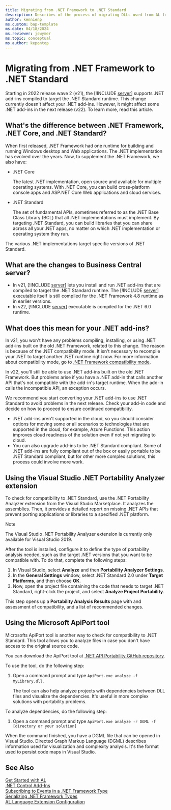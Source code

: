 ```yaml
---
title: Migrating from .NET Framework to .NET Standard
description: Describes of the process of migrating DLLs used from AL from .NET Framework to .NET Standard.
author: kennienp
ms.custom: bap-template
ms.date: 04/18/2024
ms.reviewer: jswymer
ms.topic: conceptual
ms.author: kepontop
---
```


# Migrating from .NET Framework to .NET Standard

Starting in 2022 release wave 2 (v21), the [!INCLUDE [server](includes/server.md)] supports .NET add-ins compiled to target the .NET Standard runtime. This change currently doesn't affect your .NET add-ins. However, it might affect some .NET add-ins in the next release (v22). To learn more, read this article.

## What's the difference between .NET Framework, .NET Core, and .NET Standard?

When first released, .NET Framework had one runtime for building and running Windows desktop and Web applications. The .NET implementation has evolved over the years. Now, to supplement the .NET Framework, we also have:

- .NET Core  

   The latest .NET implementation, open source and available for multiple operating systems. With .NET Core, you can build cross-platform console apps and ASP.NET Core Web applications and cloud services.
- .NET Standard  

   The set of fundamental APIs, sometimes referred to as the .NET Base Class Library (BCL) that all .NET implementations must implement. By targeting .NET Standard, you can build libraries that you can share across all your .NET apps, no matter on which .NET implementation or operating system they run.

The various .NET implementations target specific versions of .NET Standard.

## What are the changes to Business Central server?

- In v21, [!INCLUDE [server](includes/server.md)] lets you install and run .NET add-ins that are compiled to target the .NET Standard runtime. The [!INCLUDE [server](includes/server.md)] executable itself is still compiled for the .NET Framework 4.8 runtime as in earlier versions.
- In v22, [!INCLUDE [server](includes/server.md)] executable is compiled for the .NET 6.0 runtime.

## What does this mean for your .NET add-ins?

In v21, you won't have any problems compiling, installing, or using .NET add-ins built on the old .NET Framework, related to this change. The reason is because of the .NET compatibility mode. It isn't necessary to recompile your .NET to target another .NET runtime right now. For more information about compatibility mode, go to [.NET Framework compatibility mode](/dotnet/core/porting/third-party-deps#net-framework-compatibility-mode).

In v22, you'll still be able to use .NET add-ins built on the old .NET Framework. But problems arise if you have a .NET add-in that calls another API that's not compatible with the add-in's target runtime. When the add-in calls the incompatible API, an exception occurs.

We recommend you start converting your .NET add-ins to use .NET Standard to avoid problems in the next release. Check your add-in code and decide on how to proceed to ensure continued compatibility.

- .NET add-ins aren't supported in the cloud, so you should consider options for moving some or all scenarios to technologies that are supported in the cloud, for example, Azure Functions. This action improves cloud readiness of the solution even if not yet migrating to cloud.
- You can also upgrade add-ins to be .NET Standard compliant. Some of .NET add-ins are fully compliant out of the box or easily portable to be .NET Standard compliant, but for other more complex solutions, this process could involve more work.

## Using the Visual Studio .NET Portability Analyzer extension

To check for compatibility to .NET Standard, use the .NET Portability Analyzer extension from the Visual Studio Marketplace. It analyzes the assemblies. Then, it provides a detailed report on missing .NET APIs that prevent porting applications or libraries to a specified .NET platform.

> [!NOTE]  
> The Visual Studio .NET Portability Analyzer extension is currently only available for Visual Studio 2019.

After the tool is installed, configure it to define the type of portability analysis needed, such as the target .NET versions that you want to be compatible with. To do that, complete the following steps:

1. In Visual Studio, select **Analyze** and then **Portability Analyzer Settings**.
2. In the **General Settings** window, select .NET Standard 2.0 under **Target Platforms**, and then choose **OK**.
3. Now, open the project file containing the code that needs to target .NET Standard, right-click the project, and select **Analyze Project Portability**.  

This step opens up a **Portability Analysis Results** page with and assessment of compatibility, and a list of recommended changes. 

## Using the Microsoft ApiPort tool

Microsofts ApiPort tool is another way to check for compatibility to .NET Standard. This tool allows you to analyze  files in case you don't have access to the original source code. 

You can download the ApiPort tool at [.NET API Portability GitHub repository](https://github.com/Microsoft/dotnet-apiport).

To use the tool, do the following step:

1. Open a command prompt and type `ApiPort.exe analyze -f MyLibrary.dll`.

   The tool can also help analyze projects with dependencies between DLL files and visualize the dependencies. It's useful in more complex solutions with portability problems.

To analyze dependencies, do the following step:

1. Open a command prompt and type `ApiPort.exe analyze -r DGML -f [directory or your solution]`

  When the command finished, you have a DGML file that can be opened in Visual Studio. Directed Graph Markup Language (DGML) describes information used for visualization and complexity analysis. It's the format used to persist code maps in Visual Studio.

## See Also

[Get Started with AL](devenv-get-started.md)  
[.NET Control Add-Ins](devenv-dotnet-controladdins.md)  
[Subscribing to Events in a .NET Framework Type](devenv-dotnet-subscribe-to-events.md)  
[Serializing .NET Framework Types](devenv-dotnet-serializing-dotnetframework-types.md)  
[AL Language Extension Configuration](devenv-al-extension-configuration.md)  
